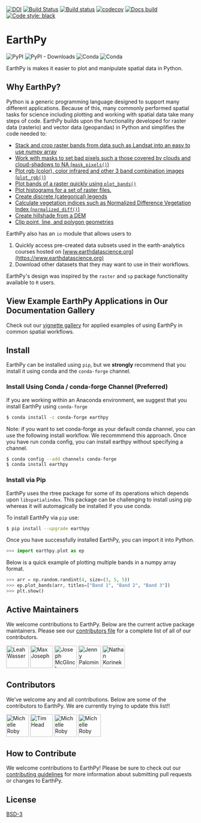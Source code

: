 [![DOI](https://zenodo.org/badge/122149160.svg)](https://zenodo.org/badge/latestdoi/122149160)
[![Build Status](https://travis-ci.org/earthlab/earthpy.svg?branch=master)](https://travis-ci.org/earthlab/earthpy)
[![Build status](https://ci.appveyor.com/api/projects/status/xgf5g4ms8qhgtp21?svg=true)](https://ci.appveyor.com/project/earthlab/earthpy)
[![codecov](https://codecov.io/gh/earthlab/earthpy/branch/master/graph/badge.svg)](https://codecov.io/gh/earthlab/earthpy)
[![Docs build](https://readthedocs.org/projects/earthpy/badge/?version=latest)](https://earthpy.readthedocs.io/en/latest/?badge=latest)
[![Code style: black](https://img.shields.io/badge/code%20style-black-000000.svg)](https://img.shields.io/badge/code%20style-black-000000.svg)

# EarthPy

![PyPI](https://img.shields.io/pypi/v/earthpy.svg?color=purple&style=plastic)
![PyPI - Downloads](https://img.shields.io/pypi/dm/earthpy.svg?color=purple&label=pypi%20downloads&style=plastic)
![Conda](https://img.shields.io/conda/v/conda-forge/earthpy.svg?color=purple&style=plastic)
![Conda](https://img.shields.io/conda/dn/conda-forge/earthpy.svg?color=purple&label=conda-forge%20downloads&style=plastic)

EarthPy is makes it easier to plot and manipulate spatial data in Python.

## Why EarthPy?

Python is a generic programming language designed to support many different applications. Because of this, many commonly
performed spatial tasks for science including plotting and working with spatial data take many steps of code. EarthPy
builds upon the functionality developed for raster data (rasterio) and vector data (geopandas) in Python and simplifies the
code needed to:

* [Stack and crop raster bands from data such as Landsat into an easy to use numpy array](https://earthpy.readthedocs.io/en/latest/gallery_vignettes/plot_raster_stack_crop.html)
* [Work with masks to set bad pixels such a those covered by clouds and cloud-shadows to NA (`mask_pixels()`)](https://earthpy.readthedocs.io/en/latest/gallery_vignettes/plot_stack_masks.html#sphx-glr-gallery-vignettes-plot-stack-masks-py)
* [Plot rgb (color), color infrared and other 3 band combination images (`plot_rgb()`)](https://earthpy.readthedocs.io/en/latest/gallery_vignettes/plot_rgb.html)
* [Plot bands of a raster quickly using `plot_bands()`](https://earthpy.readthedocs.io/en/latest/gallery_vignettes/plot_bands_functionality.html)
* [Plot histograms for a set of raster files.](https://earthpy.readthedocs.io/en/latest/gallery_vignettes/plot_hist_functionality.html)
* [Create discrete (categorical) legends](https://earthpy.readthedocs.io/en/latest/gallery_vignettes/plot_draw_legend_docs.html)
* [Calculate vegetation indices such as Normalized Difference Vegetation Index (`normalized_diff()`)](https://earthpy.readthedocs.io/en/latest/gallery_vignettes/plot_calculate_classify_ndvi.html)
* [Create hillshade from a DEM](https://earthpy.readthedocs.io/en/latest/gallery_vignettes/plot_dem_hillshade.html)
* [Clip point, line, and polygon geometries](https://earthpy.readthedocs.io/en/latest/gallery_vignettes/plot_clip.html)

EarthPy also has an `io` module that allows users to

1. Quickly access pre-created data subsets used in the earth-analytics courses hosted
on [www.earthdatascience.org](https://www.earthdatascience.org)
2. Download other datasets that they may want to use in their workflows.

EarthPy's design was inspired by the `raster` and `sp` package functionality available to `R` users. 

## View Example EarthPy Applications in Our Documentation Gallery  

Check out our [vignette gallery](https://earthpy.readthedocs.io/en/latest/gallery_vignettes/index.html) for
applied examples of using EarthPy in common spatial workflows.

## Install

EarthPy can be installed using `pip`, but we **strongly** recommend that you install it using conda and the `conda-forge` channel.

### Install Using Conda / conda-forge Channel (Preferred)

If you are working within an Anaconda environment, we suggest that you install EarthPy using
`conda-forge`

```bash
$ conda install -c conda-forge earthpy
```

Note: if you want to set conda-forge as your default conda channel, you can use the following install workflow.
We recommmend this approach. Once you have run conda config, you can install earthpy without specifying a channel.

```bash
$ conda config --add channels conda-forge
$ conda install earthpy
```


### Install via Pip

EarthPy uses the rtree package for some of its operations which depends upon `libspatialindex`. This package can be
challenging to install using pip whereas it will automagically be installed if you use conda.

To install EarthPy via `pip` use:

```bash
$ pip install --upgrade earthpy
```

Once you have successfully installed EarthPy, you can import it into Python.

```python
>>> import earthpy.plot as ep
```

Below is a quick example of plotting multiple bands in a numpy array format.

```python
>>> arr = np.random.randint(4, size=(3, 5, 5))
>>> ep.plot_bands(arr, titles=["Band 1", "Band 2", "Band 3"])
>>> plt.show()
```

## Active Maintainers

We welcome contributions to EarthPy. Below are the current active package maintainers. Please see our
[contributors file](https://earthpy.readthedocs.io/en/latest/contributors.html) for a complete list of all
of our contributors.

<a title="Leah Wasser" href="https://www.github.com/lwasser"><img width="60" height="60" alt="Leah Wasser" class="pull-left" src="https://avatars.githubusercontent.com/u/7649194?size=120" /></a>
<a title="Max Joseph" href="https://www.github.com/mbjoseph"><img width="60" height="60" alt="Max Joseph" class="pull-left" src="https://avatars.githubusercontent.com/u/2664564?size=120" /></a>
<a title="Joseph McGlinchy" href="https://www.github.com/joemcglinchy"><img width="60" height="60" alt="Joseph McGlinchy" class="pull-left" src="https://avatars.githubusercontent.com/u/4762214?size=120" /></a>
<a title="Jenny Palomino" href="https://www.github.com/jlpalomino"><img width="60" height="60" alt="Jenny Palomino" class="pull-left" src="https://avatars.githubusercontent.com/u/4017492?size=120" /></a>
<a title="Nathan Korinek" href="https://www.github.com/nkorinek"><img width="60" height="60" alt="Nathan Korinek" class="pull-left" src="https://avatars.githubusercontent.com/u/38253680?size=120" /></a>


## Contributors

We've welcome any and all contributions. Below are some of the
contributors to EarthPy. We are currently trying to update this list!!

<a title="Sean Gillies" href="https://www.github.com/sgillies"><img width="60" height="60" alt="Michelle Roby" class="pull-left" src="https://avatars.githubusercontent.com/u/33697?size=120" /></a>
<a title="Tim Head" href="https://www.github.com/betatim"><img width="60" height="60" alt="Tim Head" class="pull-left" src="https://avatars.githubusercontent.com/u/1448859?size=120" /></a>
<a title="Chris Holdgraf" href="https://www.github.com/choldgraf"><img width="60" height="60" alt="Michelle Roby" class="pull-left" src="https://avatars.githubusercontent.com/u/1839645?size=120" /></a>
<a title="Michelle Roby" href="https://www.github.com/mirob9363"><img width="60" height="60" alt="Michelle Roby" class="pull-left" src="https://avatars.githubusercontent.com/u/42818395?size=120" /></a>

## How to Contribute

We welcome contributions to EarthPy! Please be sure to check out our
[contributing guidelines](https://earthpy.readthedocs.io/en/latest/contributing.html)
for more information about submitting pull requests or changes to EarthPy.

## License

[BSD-3](https://github.com/earthlab/earthpy/blob/master/LICENSE)
